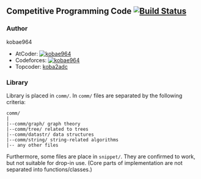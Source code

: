 ## Competitive Programming Code [![Build Status](https://github.com/koba-e964/contest/actions/workflows/pylint.yml/badge.svg?branch=master)](https://github.com/koba-e964/contest/actions/workflows/pylint.yml)

### Author
kobae964
- AtCoder: [![kobae964](https://img.shields.io/endpoint?url=https%3A%2F%2Fatcoder-badges.now.sh%2Fapi%2Fatcoder%2Fjson%2Fkobae964)](https://atcoder.jp/users/kobae964)
- Codeforces: [![kobae964](https://img.shields.io/endpoint?url=https%3A%2F%2Fatcoder-badges.now.sh%2Fapi%2Fcodeforces%2Fjson%2Fkobae964)](https://codeforces.com/profile/kobae964)
- Topcoder: [koba2adc](https://www.topcoder.com/members/koba2adc/)

### Library
Library is placed in `comm/`. In `comm/` files are separated by the following criteria:
```
comm/
|
|--comm/graph/ graph theory
|--comm/tree/ related to trees
|--comm/datastr/ data structures
|--comm/string/ string-related algorithms
|-- any other files
```

Furthermore, some files are place in `snippet/`. They are confirmed to work, but not suitable for drop-in use. (Core parts of implementation are not separated into functions/classes.)
